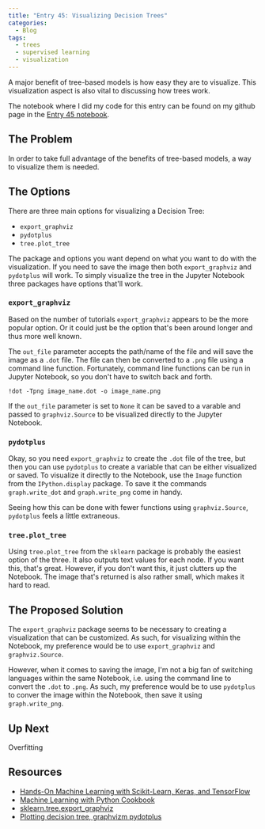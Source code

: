 ```yaml
---
title: "Entry 45: Visualizing Decision Trees"
categories:
  - Blog
tags:
  - trees
  - supervised learning
  - visualization
---
```


A major benefit of tree-based models is how easy they are to visualize. This visualization aspect is also vital to discussing how trees work.

The notebook where I did my code for this entry can be found on my github page in the [Entry 45 notebook](https://github.com/julielinx/datascience_diaries/blob/master/03_supervised_learning/02_tree_based/45a_nb_trees_viz.ipynb).

## The Problem

In order to take full advantage of the benefits of tree-based models, a way to visualize them is needed.

## The Options

There are three main options for visualizing a Decision Tree:

- `export_graphviz`
- `pydotplus`
- `tree.plot_tree`

The package and options you want depend on what you want to do with the visualization. If you need to save the image then both `export_graphviz` and `pydotplus` will work. To simply visualize the tree in the Jupyter Notebook three packages have options that'll work.


### `export_graphviz`

Based on the number of tutorials `export_graphviz` appears to be the more popular option. Or it could just be the option that's been around longer and thus more well known.

The `out_file` parameter accepts the path/name of the file and will save the image as a `.dot` file. The file can then be converted to a `.png` file using a command line function. Fortunately, command line functions can be run in Jupyter Notebook, so you don't have to switch back and forth.

`!dot -Tpng image_name.dot -o image_name.png`

If the `out_file` parameter is set to `None` it can be saved to a varable and passed to `graphviz.Source` to be visualized directly to the Jupyter Notebook.

### `pydotplus`

Okay, so you need `export_graphviz` to create the `.dot` file of the tree, but then you can use `pydotplus` to create a variable that can be either visualized or saved. To visualize it directly to the Notebook, use the `Image` function from the `IPython.display` package. To save it the commands `graph.write_dot` and `graph.write_png` come in handy.

Seeing how this can be done with fewer functions using `graphviz.Source`, `pydotplus` feels a little extraneous.

### `tree.plot_tree`

Using `tree.plot_tree` from the `sklearn` package is probably the easiest option of the three. It also outputs text values for each node. If you want this, that's great. However, if you don't want this, it just clutters up the Notebook. The image that's returned is also rather small, which makes it hard to read.

## The Proposed Solution

The `export_graphviz` package seems to be necessary to creating a visualization that can be customized. As such, for visualizing within the Notebook, my preference would be to use `export_graphviz` and `graphviz.Source`.

However, when it comes to saving the image, I'm not a big fan of switching languages within the same Notebook, i.e. using the command line to convert the `.dot` to `.png`. As such, my preference would be to use `pydotplus` to conver the image within the Notebook, then save it using `graph.write_png`.

## Up Next

Overfitting

## Resources

- [Hands-On Machine Learning with Scikit-Learn, Keras, and TensorFlow](https://www.amazon.com/Hands-Machine-Learning-Scikit-Learn-TensorFlow/dp/1492032646)
- [Machine Learning with Python Cookbook](https://www.amazon.com/Machine-Learning-Python-Cookbook-Preprocessing/dp/1491989386)
- [sklearn.tree.export_graphviz](https://scikit-learn.org/stable/modules/generated/sklearn.tree.export_graphviz.html)
- [Plotting decision tree, graphvizm pydotplus](https://stackoverflow.com/questions/39956430/plotting-decision-tree-graphvizm-pydotplus)
